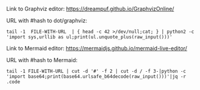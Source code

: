 Link to Graphviz editor: https://dreampuf.github.io/GraphvizOnline/

URL with #hash to dot/graphviz:
```
tail -1  FILE-WITH-URL  | { head -c 42 >/dev/null;cat; } | python2 -c 'import sys,urllib as ul;print(ul.unquote_plus(raw_input()))'
```

Link to Mermaid editor: https://mermaidjs.github.io/mermaid-live-editor/

URL with #hash to Mermaid:
```
tail -1 FILE-WITH-URL | cut -d '#' -f 2 | cut -d / -f 3-|python -c 'import base64;print(base64.urlsafe_b64decode(raw_input()))'|jq -r .code
```
